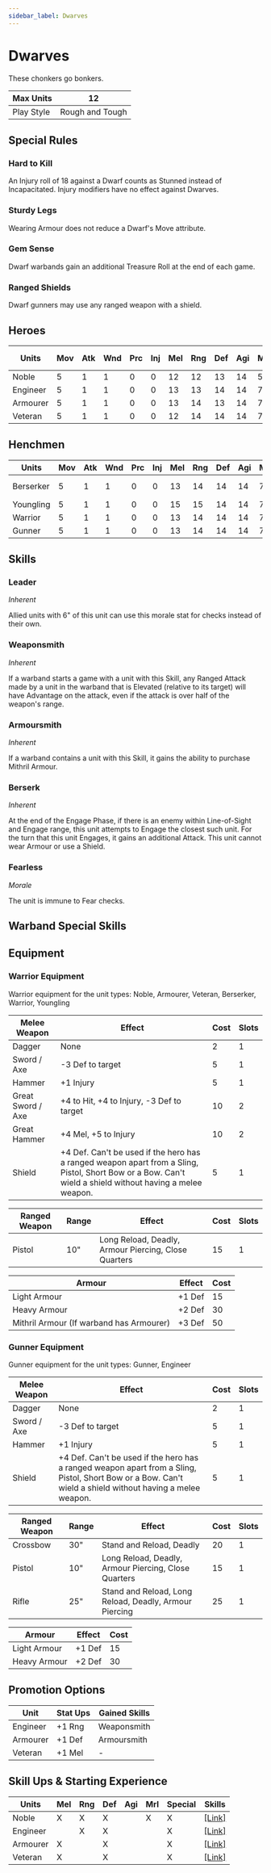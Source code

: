 ```yaml
---
sidebar_label: Dwarves
---
```

# Dwarves
These chonkers go bonkers.

| Max Units | 12 |
| ---- | ---- |
| Play Style | Rough and Tough |

## Special Rules
### Hard to Kill
An Injury roll of 18 against a Dwarf counts as Stunned instead of Incapacitated. Injury modifiers have no effect against Dwarves.
### Sturdy Legs
Wearing Armour does not reduce a Dwarf's Move attribute.
### Gem Sense
Dwarf warbands gain an additional Treasure Roll at the end of each game.
### Ranged Shields
Dwarf gunners may use any ranged weapon with a shield.
## Heroes
| Units | Mov | Atk | Wnd | Prc | Inj | Mel | Rng | Def | Agi | Mrl | Skills | Cost |  Cap | Skill Ups |
| ---- | ---- | ---- | ---- | ---- | ---- | ---- | ---- | ---- | ---- | ---- | ---- | ---- | ---- | ---- |
| Noble | 5 | 1 | 1| 0| 0 | 12 | 12 | 13 | 14 | 5 | [Leader](#leader) | 75 | 1 | [\[Link\]](docs/8.%20Reference/4.%20Skill%20Search.md?filter=Melee,Ranged,Defense,Morale,Dwarves) |
| Engineer | 5 | 1 | 1| 0| 0 | 13 | 13 | 14 | 14 | 7 | [Weaponsmith](#weaponsmith) | 70 | 1 | [\[Link\]](docs/8.%20Reference/4.%20Skill%20Search.md?filter=Ranged,Defense,Dwarves) |
| Armourer | 5 | 1 | 1| 0| 0 | 13 | 14 | 13 | 14 | 7 | [Armoursmith](#armoursmith) | 55 | 1 | [\[Link\]](docs/8.%20Reference/4.%20Skill%20Search.md?filter=Melee,Defense,Dwarves) |
| Veteran | 5 | 1 | 1| 0| 0 | 12 | 14 | 14 | 14 | 7 |  | 45 | - | [\[Link\]](docs/8.%20Reference/4.%20Skill%20Search.md?filter=Melee,Defense,Dwarves) |

## Henchmen
| Units | Mov | Atk | Wnd | Prc | Inj | Mel | Rng | Def | Agi | Mrl | Skills | Cost |  Cap |
| ---- | ---- | ---- | ---- | ---- | ---- | ---- | ---- | ---- | ---- | ---- | ---- | ---- | ---- |
| Berserker | 5 | 1 | 1| 0| 0 | 13 | 14 | 14 | 14 | 7 | [Berserk](#berserk), [Fearless](#fearless) | 45 | 2 |
| Youngling | 5 | 1 | 1| 0| 0 | 15 | 15 | 14 | 14 | 7 |  | 30 | - |
| Warrior | 5 | 1 | 1| 0| 0 | 13 | 14 | 14 | 14 | 7 |  | 40 | - |
| Gunner | 5 | 1 | 1| 0| 0 | 13 | 14 | 14 | 14 | 7 |  | 40 | 4 |

## Skills 
### Leader
*Inherent*

Allied units with 6" of this unit can use this morale stat for checks instead of their own.
### Weaponsmith
*Inherent*

If a warband starts a game with a unit with this Skill, any Ranged Attack made by a unit in the warband that is Elevated (relative to its target) will have Advantage on the attack, even if the attack is over half of the weapon's range.
### Armoursmith
*Inherent*

If a warband contains a unit with this Skill, it gains the ability to purchase Mithril Armour.
### Berserk
*Inherent*

At the end of the Engage Phase, if there is an enemy within Line-of-Sight and Engage range, this unit attempts to Engage the closest such unit. For the turn that this unit Engages, it gains an additional Attack. This unit cannot wear Armour or use a Shield.
### Fearless
*Morale*

The unit is immune to Fear checks.

## Warband Special Skills 

## Equipment

### Warrior Equipment 
Warrior equipment for the unit types: Noble, Armourer, Veteran, Berserker, Warrior, Youngling

| Melee Weapon | Effect | Cost | Slots |
| ---- | ------ | ---- | ----- |
| Dagger | None | 2 | 1 |
| Sword / Axe | -3 Def to target | 5 | 1 |
| Hammer | +1 Injury | 5 | 1 |
| Great Sword / Axe | +4 to Hit, +4 to Injury, -3 Def to target | 10 | 2 |
| Great Hammer | +4 Mel, +5 to Injury | 10 | 2 |
| Shield | +4 Def. Can't be used if the hero has a ranged weapon apart from a Sling, Pistol, Short Bow or a Bow. Can't wield a shield without having a melee weapon. | 5 | 1 |

| Ranged Weapon | Range | Effect | Cost | Slots |
| ---- | ----- | ------ | ---- | ----- |
| Pistol | 10" | Long Reload, Deadly, Armour Piercing, Close Quarters | 15 | 1 |

| Armour | Effect | Cost |
| ---- | ------ | ---- |
| Light Armour | +1 Def | 15 |
| Heavy Armour | +2 Def | 30 |
| Mithril Armour (If warband has Armourer) | +3 Def | 50 |

### Gunner Equipment 
Gunner equipment for the unit types: Gunner, Engineer

| Melee Weapon | Effect | Cost | Slots |
| ---- | ------ | ---- | ----- |
| Dagger | None | 2 | 1 |
| Sword / Axe | -3 Def to target | 5 | 1 |
| Hammer | +1 Injury | 5 | 1 |
| Shield | +4 Def. Can't be used if the hero has a ranged weapon apart from a Sling, Pistol, Short Bow or a Bow. Can't wield a shield without having a melee weapon. | 5 | 1 |

| Ranged Weapon | Range | Effect | Cost | Slots |
| ---- | ----- | ------ | ---- | ----- |
| Crossbow | 30" | Stand and Reload, Deadly | 20 | 1 |
| Pistol | 10" | Long Reload, Deadly, Armour Piercing, Close Quarters | 15 | 1 |
| Rifle | 25" | Stand and Reload, Long Reload, Deadly, Armour Piercing | 25 | 1 |

| Armour | Effect | Cost |
| ---- | ------ | ---- |
| Light Armour | +1 Def | 15 |
| Heavy Armour | +2 Def | 30 |

## Promotion Options
| Unit | Stat Ups | Gained Skills |
| ---- | ---- | ---- |
| Engineer | +1 Rng | Weaponsmith |
| Armourer | +1 Def | Armoursmith |
| Veteran | +1 Mel | - |

## Skill Ups & Starting Experience
| Units | Mel | Rng | Def | Agi | Mrl | Special | Skills |
| ---- | ---- | ---- | ---- | ---- | ---- | ---- | ---- |
| Noble | X | X | X |  | X | X | [\[Link\]](docs/8.%20Reference/4.%20Skill%20Search.md?filter=Melee,Ranged,Defense,Morale,Dwarves) |
| Engineer |  | X | X |  |  | X | [\[Link\]](docs/8.%20Reference/4.%20Skill%20Search.md?filter=Ranged,Defense,Dwarves) |
| Armourer | X |  | X |  |  | X | [\[Link\]](docs/8.%20Reference/4.%20Skill%20Search.md?filter=Melee,Defense,Dwarves) |
| Veteran | X |  | X |  |  | X | [\[Link\]](docs/8.%20Reference/4.%20Skill%20Search.md?filter=Melee,Defense,Dwarves) |
